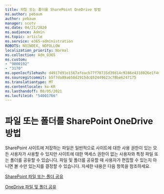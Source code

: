```yaml
---
title: 파일 또는 폴더를 SharePoint OneDrive 방법
ms.author: pebaum
author: pebaum
manager: scotv
ms.date: 04/21/2020
ms.audience: Admin
ms.topic: article
ms.service: o365-administration
ROBOTS: NOINDEX, NOFOLLOW
localization_priority: Normal
ms.collection: Adm_O365
ms.custom:
- "9000192"
- "3170"
ms.openlocfilehash: d4917d91e1567afeacb77f78735d39d14c9286e4318026e1f4daf1fb1c11fde4
ms.sourcegitcommit: b5f7da89a650d2915dc652449623c78be6247175
ms.translationtype: MT
ms.contentlocale: ko-KR
ms.lasthandoff: 08/05/2021
ms.locfileid: "54001766"
---
```

# <a name="how-to-share-sharepoint-or-onedrive-files-or-folders"></a>파일 또는 폴더를 SharePoint OneDrive 방법

SharePoint 사이트에 저장하는 파일은 일반적으로 사이트에 대한 사용 권한이 있는 모든 사용자가 사용할 수 있지만 사이트에 대한 액세스 권한이 없는 사용자와 특정 파일 또는 폴더를 공유할 수 있습니다. 파일 및 폴더를 공유할 때 사용자가 편집할 수 있는지 아니면 볼 수만 있는지를 결정할 수 있습니다. 자세한 내용은 다음 항목을 참조하세요.

[SharePoint 파일 또는 폴더 공유](https://support.office.com/article/1fe37332-0f9a-4719-970e-d2578da4941c)

[OneDrive 파일 및 폴더 공유](https://support.microsoft.com/office/share-onedrive-files-and-folders-9fcc2f7d-de0c-4cec-93b0-a82024800c07?ui=en-US&rs=en-US&ad=US&storagetype=stage)
